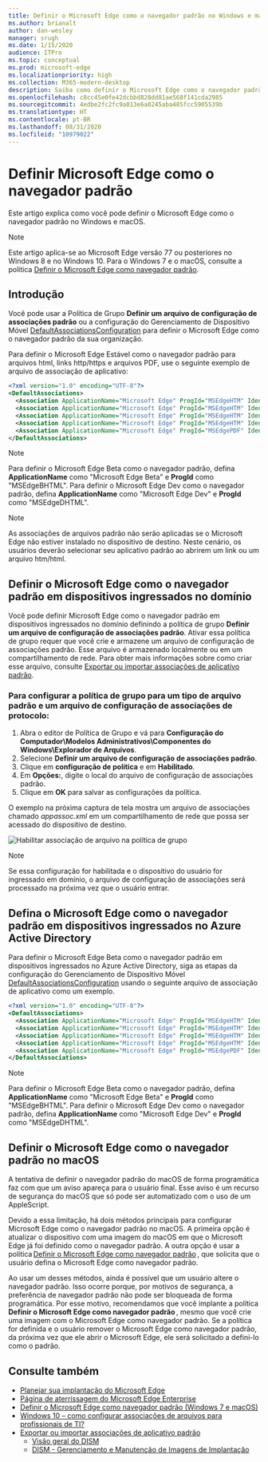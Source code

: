 ```yaml
---
title: Definir o Microsoft Edge como o navegador padrão no Windows e macOS
ms.author: brianalt
author: dan-wesley
manager: srugh
ms.date: 1/15/2020
audience: ITPro
ms.topic: conceptual
ms.prod: microsoft-edge
ms.localizationpriority: high
ms.collection: M365-modern-desktop
description: Saiba como definir o Microsoft Edge como o navegador padrão.
ms.openlocfilehash: c8cc45e0fe42dcbbd828dd81ae568f141cda2985
ms.sourcegitcommit: 4edbe2fc2fc9a013e6a0245aba485fcc5905539b
ms.translationtype: HT
ms.contentlocale: pt-BR
ms.lasthandoff: 08/31/2020
ms.locfileid: "10979022"
---
```

# Definir Microsoft Edge como o navegador padrão

Este artigo explica como você pode definir o Microsoft Edge como o navegador padrão no Windows e macOS.

> [!NOTE]
> Este artigo aplica-se ao Microsoft Edge versão 77 ou posteriores no Windows 8 e no Windows 10. Para o Windows 7 e o macOS, consulte a política [Definir o Microsoft Edge como navegador padrão](https://docs.microsoft.com/DeployEdge/microsoft-edge-policies#defaultbrowsersettingenabled).

## Introdução

Você pode usar a Política de Grupo **Definir um arquivo de configuração de associações padrão** ou a configuração do Gerenciamento de Dispositivo Móvel [DefaultAssociationsConfiguration](https://docs.microsoft.com/windows/client-management/mdm/policy-csp-applicationdefaults#applicationdefaults-defaultassociationsconfiguration) para definir o Microsoft Edge como o navegador padrão da sua organização.

Para definir o Microsoft Edge Estável como o navegador padrão para arquivos html, links http/https e arquivos PDF, use o seguinte exemplo de arquivo de associação de aplicativo:

```xml
<?xml version="1.0" encoding="UTF-8"?>
<DefaultAssociations> 
  <Association ApplicationName="Microsoft Edge" ProgId="MSEdgeHTM" Identifier=".html"/>
  <Association ApplicationName="Microsoft Edge" ProgId="MSEdgeHTM" Identifier=".htm"/>
  <Association ApplicationName="Microsoft Edge" ProgId="MSEdgeHTM" Identifier="http"/>
  <Association ApplicationName="Microsoft Edge" ProgId="MSEdgeHTM" Identifier="https"/>  
  <Association ApplicationName="Microsoft Edge" ProgId="MSEdgePDF" Identifier=".pdf"/>
</DefaultAssociations>
```

> [!NOTE]
> Para definir o Microsoft Edge Beta como o navegador padrão, defina **ApplicationName** como "Microsoft Edge Beta" e **ProgId** como "MSEdgeBHTML". Para definir o Microsoft Edge Dev como o navegador padrão, defina **ApplicationName** como "Microsoft Edge Dev" e **ProgId** como "MSEdgeDHTML".


> [!NOTE]
> As associações de arquivos padrão não serão aplicadas se o Microsoft Edge não estiver instalado no dispositivo de destino. Neste cenário, os usuários deverão selecionar seu aplicativo padrão ao abrirem um link ou um arquivo htm/html.

## Definir o Microsoft Edge como o navegador padrão em dispositivos ingressados no domínio

Você pode definir Microsoft Edge como o navegador padrão em dispositivos ingressados no domínio definindo a política de grupo **Definir um arquivo de configuração de associações padrão**. Ativar essa política de grupo requer que você crie e armazene um arquivo de configuração de associações padrão. Esse arquivo é armazenado localmente ou em um compartilhamento de rede. Para obter mais informações sobre como criar esse arquivo, consulte [Exportar ou importar associações de aplicativo padrão](https://docs.microsoft.com/windows-hardware/manufacture/desktop/export-or-import-default-application-associations).

### Para configurar a política de grupo para um tipo de arquivo padrão e um arquivo de configuração de associações de protocolo:

1. Abra o editor de Política de Grupo e vá para **Configuração do Computador\Modelos Administrativos\Componentes do Windows\Explorador de Arquivos**.
2. Selecione **Definir um arquivo de configuração de associações padrão**.
3. Clique em **configuração de política** e em **Habilitado**.
4. Em **Opções:**, digite o local do arquivo de configuração de associações padrão.
5. Clique em **OK** para salvar as configurações da política.

O exemplo na próxima captura de tela mostra um arquivo de associações chamado *appassoc.xml* em um compartilhamento de rede que possa ser acessado do dispositivo de destino.

   ![Habilitar associação de arquivo na política de grupo](./media/edge-learnmore-make-edge-default-browser/edge-learnmore-app-associations.png)

   > [!NOTE]
   > Se essa configuração for habilitada e o dispositivo do usuário for ingressado em domínio, o arquivo de configuração de associações será processado na próxima vez que o usuário entrar.

## Defina o Microsoft Edge como o navegador padrão em dispositivos ingressados no Azure Active Directory

Para definir o Microsoft Edge Beta como o navegador padrão em dispositivos ingressados no Azure Active Directory, siga as etapas da configuração do Gerenciamento de Dispositivo Móvel [DefaultAssociationsConfiguration](https://docs.microsoft.com/windows/client-management/mdm/policy-csp-applicationdefaults#applicationdefaults-defaultassociationsconfiguration) usando o seguinte arquivo de associação de aplicativo como um exemplo.

```xml
<?xml version="1.0" encoding="UTF-8"?>
<DefaultAssociations>
  <Association ApplicationName="Microsoft Edge" ProgId="MSEdgeHTM" Identifier=".html"/>
  <Association ApplicationName="Microsoft Edge" ProgId="MSEdgeHTM" Identifier=".htm"/>
  <Association ApplicationName="Microsoft Edge" ProgId="MSEdgeHTM" Identifier="http"/>
  <Association ApplicationName="Microsoft Edge" ProgId="MSEdgeHTM" Identifier="https"/>  
  <Association ApplicationName="Microsoft Edge" ProgId="MSEdgePDF" Identifier=".pdf"/>
</DefaultAssociations>
```

> [!NOTE]
> Para definir o Microsoft Edge Beta como o navegador padrão, defina **ApplicationName** como "Microsoft Edge Beta" e **ProgId** como "MSEdgeBHTML". Para definir o Microsoft Edge Dev como o navegador padrão, defina **ApplicationName** como "Microsoft Edge Dev" e **ProgId** como "MSEdgeDHTML".

## Definir o Microsoft Edge como o navegador padrão no macOS

A tentativa de definir o navegador padrão do macOS de forma programática faz com que um aviso apareça para o usuário final. Esse aviso é um recurso de segurança do macOS que só pode ser automatizado com o uso de um AppleScript.

Devido a essa limitação, há dois métodos principais para configurar Microsoft Edge como o navegador padrão no macOS. A primeira opção é atualizar o dispositivo com uma imagem do macOS em que o Microsoft Edge já foi definido como o navegador padrão. A outra opção é usar a política [Definir o Microsoft Edge como navegador padrão](https://docs.microsoft.com/DeployEdge/microsoft-edge-policies#defaultbrowsersettingenabled) , que solicita que o usuário defina o Microsoft Edge como navegador padrão.

Ao usar um desses métodos, ainda é possível que um usuário altere o navegador padrão. Isso ocorre porque, por motivos de segurança, a preferência de navegador padrão não pode ser bloqueada de forma programática. Por esse motivo, recomendamos que você implante a política **Definir o Microsoft Edge como navegador padrão** , mesmo que você crie uma imagem com o Microsoft Edge como navegador padrão. Se a política for definida e o usuário remover o Microsoft Edge como navegador padrão, da próxima vez que ele abrir o Microsoft Edge, ele será solicitado a defini-lo como o padrão.

## Consulte também

- [Planejar sua implantação do Microsoft Edge](https://docs.microsoft.com/DeployEdge/deploy-edge-plan-deployment)
- [Página de aterrissagem do Microsoft Edge Enterprise](https://aka.ms/EdgeEnterprise)
- [Definir o Microsoft Edge como navegador padrão (Windows 7 e macOS)](https://docs.microsoft.com/DeployEdge/microsoft-edge-policies#defaultbrowsersettingenabled)
- [Windows 10 – como configurar associações de arquivos para profissionais de TI?](https://docs.microsoft.com/archive/blogs/windowsinternals/windows-10-how-to-configure-file-associations-for-it-pros)
- [Exportar ou importar associações de aplicativo padrão](https://docs.microsoft.com/windows-hardware/manufacture/desktop/export-or-import-default-application-associations)
  - [Visão geral do DISM](https://docs.microsoft.com/windows-hardware/manufacture/desktop/what-is-dism)
  - [DISM - Gerenciamento e Manutenção de Imagens de Implantação](https://docs.microsoft.com/windows-hardware/manufacture/desktop/dism---deployment-image-servicing-and-management-technical-reference-for-windows)
